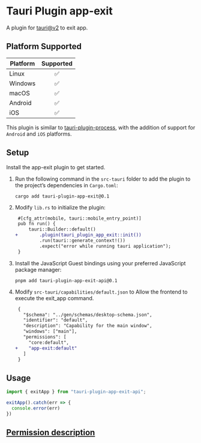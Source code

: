 # Tauri Plugin app-exit

A plugin for [tauri@v2](https://v2.tauri.app/zh-cn/) to exit app.

## Platform Supported

| Platform | Supported |
| -------- | :-------: |
| Linux    |    ✅     |
| Windows  |    ✅     |
| macOS    |    ✅     |
| Android  |    ✅     |
| iOS      |    ✅     |

This plugin is similar to [tauri-plugin-process](https://v2.tauri.app/plugin/process/), with the addition of support for `Android` and `iOS` platforms.

## Setup

Install the app-exit plugin to get started.

1. Run the following command in the `src-tauri` folder to add the plugin to the project’s dependencies in `Cargo.toml`:

   ```shell
   cargo add tauri-plugin-app-exit@0.1
   ```

1. Modify `lib.rs` to initialize the plugin:

   ```diff
    #[cfg_attr(mobile, tauri::mobile_entry_point)]
    pub fn run() {
        tauri::Builder::default()
   +        .plugin(tauri_plugin_app_exit::init())
            .run(tauri::generate_context!())
            .expect("error while running tauri application");
    }
   ```

1. Install the JavaScript Guest bindings using your preferred JavaScript package manager:

   ```shell
   pnpm add tauri-plugin-app-exit-api@0.1
   ```

1. Modify `src-tauri/capabilities/default.json` to Allow the frontend to execute the exit_app command.

   ```diff
    {
      "$schema": "../gen/schemas/desktop-schema.json",
      "identifier": "default",
      "description": "Capability for the main window",
      "windows": ["main"],
      "permissions": [
        "core:default",
   +    "app-exit:default"
      ]
    }
   ```

## Usage

```js
import { exitApp } from "tauri-plugin-app-exit-api";

exitApp().catch(err => {
  console.error(err)
})
```

## [Permission description](./permissions/autogenerated/reference.md)
